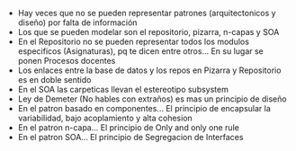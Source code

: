 - Hay veces que no se pueden representar patrones (arquitectonicos y diseño) por falta de información
- Los que se pueden modelar son el repositorio, pizarra, n-capas y SOA
- En el Repositorio no se pueden representar todos los modulos especificos (Asignaturas), pq te dicen entre otros... En su lugar se ponen Procesos docentes
- Los enlaces entre la base de datos y los repos en Pizarra y Repositorio es en doble sentido
- En el SOA las carpeticas llevan el estereotipo subsystem 
- Ley de Demeter (No hables con extraños) es mas un principio de diseño
- En el patron basado en componentes... El principio de encapsular la variabilidad, bajo acoplamiento y alta cohesion
- En el patron n-capa... El principio de Only and only one rule
- En el patron SOA... El principio de Segregacion de Interfaces